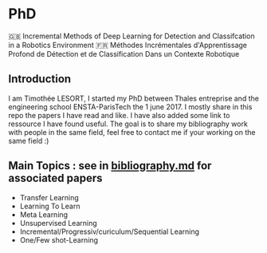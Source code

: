 # PhD

:uk: Incremental Methods of Deep Learning for Detection and Classifcation in a Robotics Environment 
:fr: Méthodes Incrémentales d'Apprentissage Profond de Détection et de Classification Dans un Contexte Robotique

## Introduction

I am Timothée LESORT, I started my PhD between Thales entreprise and the engineering school ENSTA-ParisTech the 1 june 2017. I mostly share in this repo the papers I have read and like. I have also added some link to ressource I have found useful. The goal is to share my bibliography work with people in the same field, feel free to contact me if your working on the same field :)

## Main Topics : see in [bibliography.md](https://github.com/TLESORT/PhD/blob/master/Bibliography.md) for associated papers 

- Transfer Learning
- Learning To Learn
- Meta Learning
- Unsupervised Learning
- Incremental/Progressiv/curiculum/Sequential Learning
- One/Few shot-Learning
